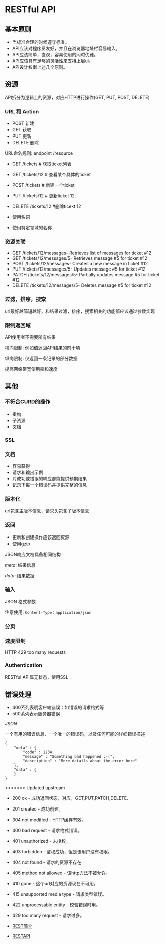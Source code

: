 # RESTful API

## 基本原则

- 当标准合理的时候遵守标准。
- API应该对程序员友好，并且在浏览器地址栏容易输入。
- API应该简单，直观，容易使用的同时优雅。
- API应该具有足够的灵活性来支持上层ui。
- API设计权衡上述几个原则。

## 资源

API拆分为逻辑上的资源，对应HTTP进行操作(GET, PUT, POST, DELETE)

### URL 和 Action

- POST 新建
- GET 获取
- PUT 更新
- DELETE 删除

URL命名规则: endpoint /resource

- GET /tickets # 获取ticket列表
- GET /tickets/12 # 查看某个具体的ticket
- POST /tickets # 新建一个ticket
- PUT /tickets/12 # 更新ticket 12.
- DELETE /tickets/12 #删除ticekt 12

- 使用名词
- 使用特定领域的名称 

### 资源关联


- GET /tickets/12/messages- Retrieves list of messages for ticket #12
- GET /tickets/12/messages/5- Retrieves message #5 for ticket #12
- POST /tickets/12/messages- Creates a new message in ticket #12
- PUT /tickets/12/messages/5- Updates message #5 for ticket #12
- PATCH /tickets/12/messages/5- Partially updates message #5 for ticket #12
- DELETE /tickets/12/messages/5- Deletes message #5 for ticket #12

### 过滤，排序，搜索

url最好越简短越好，和结果过滤，排序，搜索相关的功能都应该通过参数实现

### 限制返回域

API使用者不需要所有结果

横向限制: 例如值返回API结果的前十项

纵向限制: 仅返回一条记录的部分数据

提高网络带宽使用率和速度

## 其他

### 不符合CURD的操作

- 重构
- 子资源
- 文档

### SSL

### 文档

- 容易获得
- 请求和输出示例
- 对成功或错误的响应都能提供预期结果
- 记录下每一个错误码并提供完整的信息

### 版本化

url包含主版本信息，请求头包含子版本信息

### 返回

- 更新和创建操作应该返回资源
- 使用gzip

JSON响应文档具备相同结构

*meta*: 结果信息

*data*: 结果数据

### 输入

JSON 格式参数

注意使用: `Content-Type：application/json`

### 分页

### 速度限制

HTTP 429 too many requests

### Authentication

RESTful API属无状态，使用SSL

## 错误处理

- 400系列表明客户端错误：如错误的请求格式等
- 500系列表示服务器错误

*JSON*

一个有用的错误信息，一个唯一的错误码，以及任何可能的详细错误描述

```
{
    "meta" : {
        "code" : 1234,
        "message" : "Something bad happened :-(",
        "description" : "More details about the error here"
    },
    "data" : {
    }
}
```

<<<<<<< Updated upstream
- 200 ok  - 成功返回状态，对应，GET,PUT,PATCH,DELETE.
- 201 created  - 成功创建。
- 304 not modified   - HTTP缓存有效。
- 400 bad request   - 请求格式错误。
- 401 unauthorized   - 未授权。
- 403 forbidden   - 鉴权成功，但是该用户没有权限。
- 404 not found - 请求的资源不存在
- 405 method not allowed - 该http方法不被允许。
- 410 gone - 这个url对应的资源现在不可用。
- 415 unsupported media type - 请求类型错误。
- 422 unprocessable entity - 校验错误时用。
- 429 too many request - 请求过多。

- [REST简介](http://blog.jobbole.com/88551/)
- [RESTAPI](http://blog.jobbole.com/70511/)

